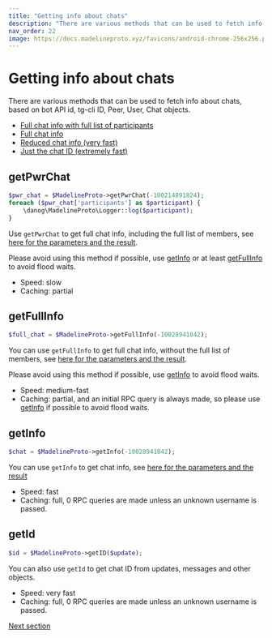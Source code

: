 ```yaml
---
title: "Getting info about chats"
description: "There are various methods that can be used to fetch info about chats, based on bot API id, tg-cli ID, Peer, User, Chat objects."
nav_order: 22
image: https://docs.madelineproto.xyz/favicons/android-chrome-256x256.png
---
```

# Getting info about chats

There are various methods that can be used to fetch info about chats, based on bot API id, tg-cli ID, Peer, User, Chat objects.

* [Full chat info with full list of participants](#getPwrChat)
* [Full chat info](#getFullInfo)
* [Reduced chat info (very fast)](#getInfo)
* [Just the chat ID (extremely fast)](#getId)

## getPwrChat
```php
$pwr_chat = $MadelineProto->getPwrChat(-100214891824);
foreach ($pwr_chat['participants'] as $participant) {
    \danog\MadelineProto\Logger::log($participant);
}
```

Use `getPwrChat` to get full chat info, including the full list of members, see [here for the parameters and the result](https://docs.madelineproto.xyz/getPwrChat.html).  

Please avoid using this method if possible, use [getInfo](#getinfo) or at least [getFullInfo](#getfullinfo) to avoid flood waits.

* Speed: slow
* Caching: partial

## getFullInfo
```php
$full_chat = $MadelineProto->getFullInfo(-10028941842);
```

You can use `getFullInfo` to get full chat info, without the full list of members, see [here for the parameters and the result](https://docs.madelineproto.xyz/getFullInfo.html).

Please avoid using this method if possible, use [getInfo](#getinfo) to avoid flood waits.  

* Speed: medium-fast
* Caching: partial, and an initial RPC query is always made, so please use [getInfo](#getinfo) if possible to avoid flood waits.

## getInfo
```php
$chat = $MadelineProto->getInfo(-10028941842);
```

You can use `getInfo` to get chat info, see [here for the parameters and the result](https://docs.madelineproto.xyz/getInfo.html)

* Speed: fast
* Caching: full, 0 RPC queries are made unless an unknown username is passed.

## getId
```php
$id = $MadelineProto->getID($update);
```

You can also use `getId` to get chat ID from updates, messages and other objects.

* Speed: very fast
* Caching: full, 0 RPC queries are made unless an unknown username is passed.

<a href="https://docs.madelineproto.xyz/docs/DIALOGS.html">Next section</a>